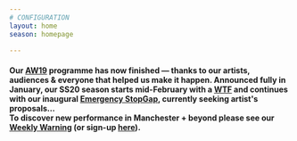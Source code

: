 ```yaml
---
# CONFIGURATION
layout: home
season: homepage

---
```

#### Our [AW19](/current/2019-autumnwinter) programme has now finished — thanks to our artists, audiences & everyone that helped us make it happen. Announced fully in January, our SS20 season starts mid-February with a <a href="http://thelowry.com/about-us/festivals-projects/take-a-risk/wtf-wednesday" target="_blank">WTF</a> and continues with our inaugural [Emergency StopGap](/hab/emergency), currently seeking artist's proposals…<br>To discover new performance in Manchester + beyond please see our <a href="http://wordofwarning.posthaven.com" target="_blank">Weekly Warning</a> (or sign-up <a href="http://eepurl.com/i_Odb" target="_blank">here</a>).
